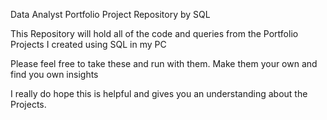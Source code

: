 Data Analyst Portfolio Project Repository by SQL


This Repository will hold all of the code and queries from the Portfolio Projects I created using SQL in my PC

Please feel free to take these and run with them. Make them your own and find you own insights

I really do hope this is helpful and gives you an understanding about the Projects.
